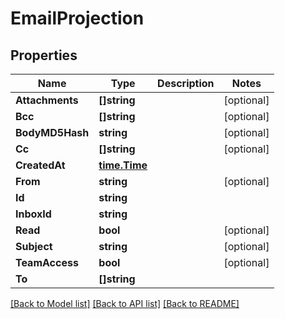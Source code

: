 # EmailProjection

## Properties

Name | Type | Description | Notes
------------ | ------------- | ------------- | -------------
**Attachments** | **[]string** |  | [optional] 
**Bcc** | **[]string** |  | [optional] 
**BodyMD5Hash** | **string** |  | [optional] 
**Cc** | **[]string** |  | [optional] 
**CreatedAt** | [**time.Time**](time.Time) |  | 
**From** | **string** |  | [optional] 
**Id** | **string** |  | 
**InboxId** | **string** |  | 
**Read** | **bool** |  | [optional] 
**Subject** | **string** |  | [optional] 
**TeamAccess** | **bool** |  | [optional] 
**To** | **[]string** |  | 

[[Back to Model list]](../README#documentation-for-models) [[Back to API list]](../README#documentation-for-api-endpoints) [[Back to README]](../README)


